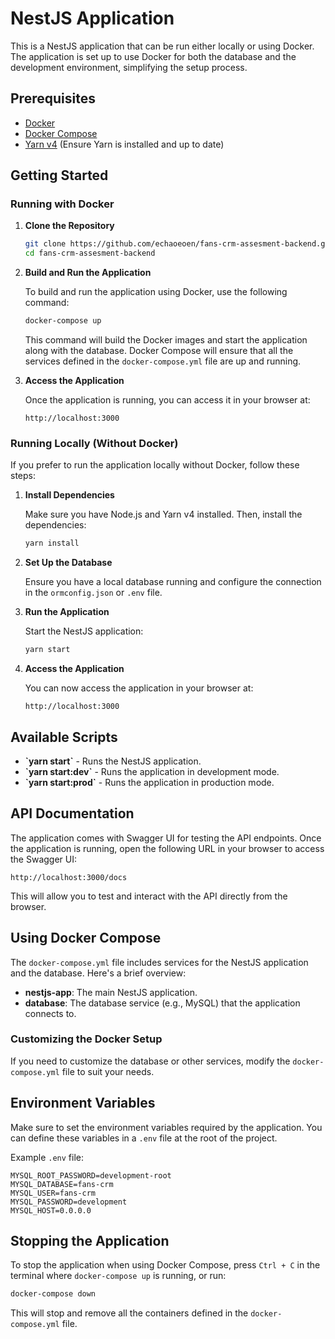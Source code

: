
# NestJS Application

This is a NestJS application that can be run either locally or using Docker. The application is set up to use Docker for both the database and the development environment, simplifying the setup process.

## Prerequisites

- [Docker](https://docs.docker.com/get-docker/)
- [Docker Compose](https://docs.docker.com/compose/install/)
- [Yarn v4](https://yarnpkg.com/getting-started/install) (Ensure Yarn is installed and up to date)

## Getting Started

### Running with Docker

1. **Clone the Repository**

   ```bash
   git clone https://github.com/echaoeoen/fans-crm-assesment-backend.git
   cd fans-crm-assesment-backend
   ```

2. **Build and Run the Application**

   To build and run the application using Docker, use the following command:

   ```bash
   docker-compose up
   ```

   This command will build the Docker images and start the application along with the database. Docker Compose will ensure that all the services defined in the `docker-compose.yml` file are up and running.

3. **Access the Application**

   Once the application is running, you can access it in your browser at:

   ```
   http://localhost:3000
   ```

### Running Locally (Without Docker)

If you prefer to run the application locally without Docker, follow these steps:

1. **Install Dependencies**

   Make sure you have Node.js and Yarn v4 installed. Then, install the dependencies:

   ```bash
   yarn install
   ```

2. **Set Up the Database**

   Ensure you have a local database running and configure the connection in the `ormconfig.json` or `.env` file.

3. **Run the Application**

   Start the NestJS application:

   ```bash
   yarn start
   ```

4. **Access the Application**

   You can now access the application in your browser at:

   ```
   http://localhost:3000
   ```

## Available Scripts

- **\`yarn start\`** - Runs the NestJS application.
- **\`yarn start:dev\`** - Runs the application in development mode.
- **\`yarn start:prod\`** - Runs the application in production mode.

## API Documentation

The application comes with Swagger UI for testing the API endpoints. Once the application is running, open the following URL in your browser to access the Swagger UI:

```
http://localhost:3000/docs
```

This will allow you to test and interact with the API directly from the browser.

## Using Docker Compose

The `docker-compose.yml` file includes services for the NestJS application and the database. Here's a brief overview:

- **nestjs-app**: The main NestJS application.
- **database**: The database service (e.g., MySQL) that the application connects to.

### Customizing the Docker Setup

If you need to customize the database or other services, modify the `docker-compose.yml` file to suit your needs.

## Environment Variables

Make sure to set the environment variables required by the application. You can define these variables in a `.env` file at the root of the project.

Example `.env` file:

```env
MYSQL_ROOT_PASSWORD=development-root
MYSQL_DATABASE=fans-crm
MYSQL_USER=fans-crm
MYSQL_PASSWORD=development
MYSQL_HOST=0.0.0.0
```

## Stopping the Application

To stop the application when using Docker Compose, press `Ctrl + C` in the terminal where `docker-compose up` is running, or run:

```bash
docker-compose down
```

This will stop and remove all the containers defined in the `docker-compose.yml` file.
